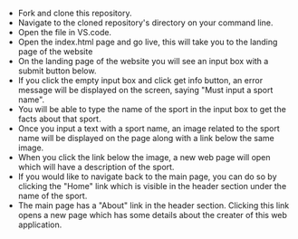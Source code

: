 - Fork and clone this repository.
- Navigate to the cloned repository's directory on your command line.
- Open the file in VS.code.
- Open the index.html page and go live, this will take you to the landing page of the website
- On the landing page of the website you will see an input box with a submit button below.
- If you click the empty input box and click get info button, an error message will be displayed on the screen, saying "Must input a sport name".
- You will be able to type the name of the sport in the input box to get the facts about that sport.
- Once you input a text with a sport name, an image related to the sport name will be displayed on the page along with a link below the same image.
- When you click the link below the image, a new web page will open which will have a description of the sport.
- If you would like to navigate back to the main page, you can do so by clicking the "Home" link which is visible in the header section under the name of the sport.
- The main page has a "About" link in the header section. Clicking this link opens a new page which has some details about the creater of this web application.